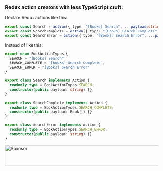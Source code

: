 ### Redux action creators with less TypeScript cruft.

Declare Redux actions like this:

```ts
export const Search = action({ type: "[Books] Search", ...payload<string>() });
export const SearchComplete = action({ type: "[Books] Search Complete", ...payload<Book[]>() });
export const SearchError = action({ type: "[Books] Search Error", ...payload<string>() });
```

Instead of like this:

```ts
export enum BookActionTypes {
  SEARCH = "[Books] Search",
  SEARCH_COMPLETE = "[Books] Search Complete",
  SEARCH_ERROR = "[Books] Search Error"
}

export class Search implements Action {
  readonly type = BookActionTypes.SEARCH;
  constructor(public payload: string) {}
}

export class SearchComplete implements Action {
  readonly type = BookActionTypes.SEARCH_COMPLETE;
  constructor(public payload: Book[]) {}
}

export class SearchError implements Action {
  readonly type = BookActionTypes.SEARCH_ERROR;
  constructor(public payload: string) {}
}
```

<a target='_blank' rel='nofollow' href='https://app.codesponsor.io/link/jZB4ja6SvwGUN4ibgYVgUVYV/cartant/ts-action'>
  <img alt='Sponsor' width='888' height='68' src='https://app.codesponsor.io/embed/jZB4ja6SvwGUN4ibgYVgUVYV/cartant/ts-action.svg' />
</a>